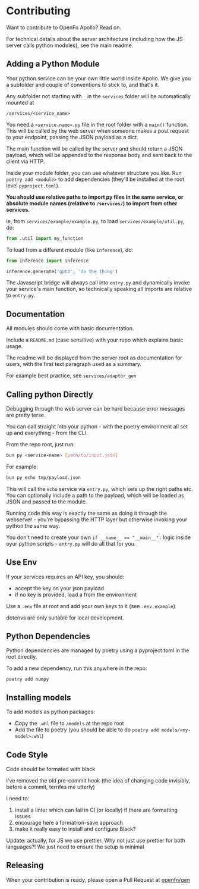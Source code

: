 # Contributing

Want to contribute to OpenFn Apollo? Read on.

For technical details about the server architecture (including how the JS server
calls python modules), see the main readme.

## Adding a Python Module

Your python service can be your own little world inside Apollo. We give you a
subfolder and couple of conventions to stick to, and that's it.

Any subfolder not starting with `_` in the `services` folder will be
automatically mounted at

```
/services/<service_name>
```

You need a `<service-name>.py` file in the root folder with a `main()` function.
This will be called by the web server when someone makes a post request to your
endpoint, passing the JSON payload as a dict.

The main function will be called by the server and should return a JSON payload,
which will be appended to the response body and sent back to the client via
HTTP.

Inside your module folder, you can use whatever structure you like. Run
`poetry add <module>` to add dependencies (they'll be installed at the root
level `pyproject.toml`).

**You should use relative paths to import py files in the same service, or
absolute module names (relative to `/services/`) to import from other
services.**

ie, from `services/example/example.py`, to load `services/example/util.py`, do:

```python
from .util import my_function
```

To load from a different module (like `inference`), do:

```python
from inference import inference

inference.generate('gpt3', 'do the thing')
```

The Javascript bridge will always call into `entry.py` and dynamically invoke
your service's main function, so technically speaking all imports are relative
to `entry.py`.

## Documentation

All modules should come with basic documentation.

Include a `README.md` (case sensitive) with your repo which explains basic
usage.

The readme will be displayed from the server root as documentation for users,
with the first text paragraph used as a summary.

For example best practice, see `services/adaptor_gen`

## Calling python Directly

Debugging through the web server can be hard because error messages are pretty
terse.

You can call straight into your python - with the poetry environment all set up
and everything - from the CLI.

From the repo root, just run:

```bash
bun py <service-name> [path/to/input.json]
```

For example:

```bash
bun py echo tmp/payload.json
```

This will call the `echo` service via `entry.py`, which sets up the right paths
etc. You can optionally include a path to the payload, which will be loaded as
JSON and passed to the module.

Running code this way is exactly the same as doing it through the webserver -
you're bypassing the HTTP layer but otherwise invoking your python the same way.

You don't need to create your own `if __name__ == "__main__":` logic inside oyur
python scripts - `entry.py` will do all that for you.

## Use Env

If your services requires an API key, you should:

- accept the key on your json payload
- if no key is provided, load a from the environment

Use a `.env` file at root and add your own keys to it (see `.env.example`)

dotenvs are only suitable for local development.

## Python Dependencies

Python dependencies are managed by poetry using a pyproject.toml in the root
directly.

To add a new dependency, run this anywhere in the repo:

```
poetry add numpy
```

## Installing models

To add models as python packages:

- Copy the `.whl` file to `/models` at the repo root
- Add the file to poetry (you should be able to do
  `poetry add models/<my-model>.whl`)

## Code Style

Code should be formated with black

I've removed the old pre-commit hook (the idea of changing code invisibly,
before a commit, terrifes me utterly)

I need to:

1. install a linter which can fail in CI (or locally) if there are formatting
   issues
2. encourage here a format-on-save approach
3. make it really easy to install and configure Black?

Update: actually, for JS we use prettier. Why not just use prettier for both
languages?! We just need to ensure the setup is minimal

## Releasing

When your contribution is ready, please open a Pull Request at
[openfn/gen](https://www.github.com/openfn/gen)
